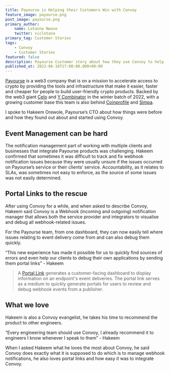 ```yaml
---
title: Payourse is Helping their Customers Win with Convoy
feature_image: payourse.png
post_image: payourse.png
primary_author:
    name: Lotanna Nwose
    twitter: viclotana
primary_tag: Customer Stories
tags:
    - Convoy
    - Customer Stories
featured: false
description: Payourse Customer story about how they use Convoy to help their customers who integrate their products manage their event infrastructure efficiently.
published_at: 2023-06-16T17:00:00.000+00:00
---
```

[Payourse](https://www.payourse.com) is a web3 company that is on a mission to accelerate access to crypto by providing the tools and infrastructure that make it easier, faster and cheaper for people to build user-friendly crypto products. Backed by the web3 giant [Celo](https://celo.org) and [Y Combinator](https://www.ycombinator.com/companies/payourse) in the winter batch of 2022, with a growing customer base this team is also behind [Coinprofile](https://coinprofile.com) and [Simpa](https://www.payourse.com/simpa).

I spoke to Hakeem Orewole, Payourse’s CTO about how things were before and how they found out about and started using Convoy.

## Event Management can be hard

The notification management part of working with multiple clients and businesses that integrate Payourse products was challenging. Hakeem confirmed that sometimes it was difficult to track and fix webhook notification issues because they were usually unsure if the issues occurred on Payourse’s service or their clients’ service. Accountability, as it relates to SLAs, was sometimes not easy to enforce, as the source of some issues was not easily determined.

## Portal Links to the rescue

After using Convoy for a while, and when asked to describe Convoy, Hakeem said Convoy is a Webhook (incoming and outgoing) notification manager that allows both the service provider and integrators to visualise and debug all webhook-related issues. 

For the Payourse team, from one dashboard, they can now easily tell where issues relating to event delivery come from and can also debug them quickly. 

“This new experience has made it possible for us to quickly find sources of errors and even help our clients to debug their own applications by sending them portal links” - Hakeem

>A [Portal Link](https://getconvoy.io/docs/manual/portal-links) generates a customer-facing dashboard to display information on an endpoint's event deliveries. The portal link serves as a medium to quickly generate portals for users to review and debug webhook events from a publisher.

## What we love

Hakeem is also a Convoy evangelist, he takes his time to recommend the product to other engineers.

“Every engineering team should use Convoy, I already recommend it to engineers I know whenever I speak to them” - Hakeem

When I asked Hakeem what he loves the most about Convoy, he said Convoy does exactly what it is supposed to do which is to manage webhook notifications,  he also loves portal links and how easy it was to integrate Convoy.